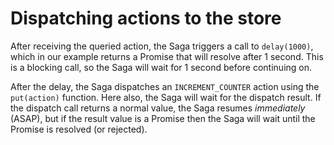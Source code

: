 # Dispatching actions to the store

After receiving the queried action, the Saga triggers a call to `delay(1000)`, which in our example
returns a Promise that will resolve after 1 second. This is a blocking call, so the Saga
will wait for 1 second before continuing on.

After the delay, the Saga dispatches an `INCREMENT_COUNTER` action using the `put(action)`
function. Here also, the Saga will wait for the dispatch result. If the dispatch call returns
a normal value, the Saga resumes *immediately* (ASAP), but if the result value is a Promise then the
Saga will wait until the Promise is resolved (or rejected).